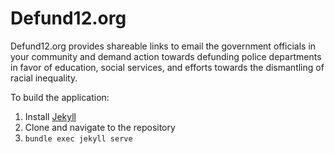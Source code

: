 # Defund12.org

Defund12.org provides shareable links to email the government officials in your community and demand action towards defunding police departments in favor of education, social services, and efforts towards the dismantling of racial inequality.

To build the application:
1. Install [Jekyll](https://jekyllrb.com/docs/installation/)
2. Clone and navigate to the repository
3. `bundle exec jekyll serve`
